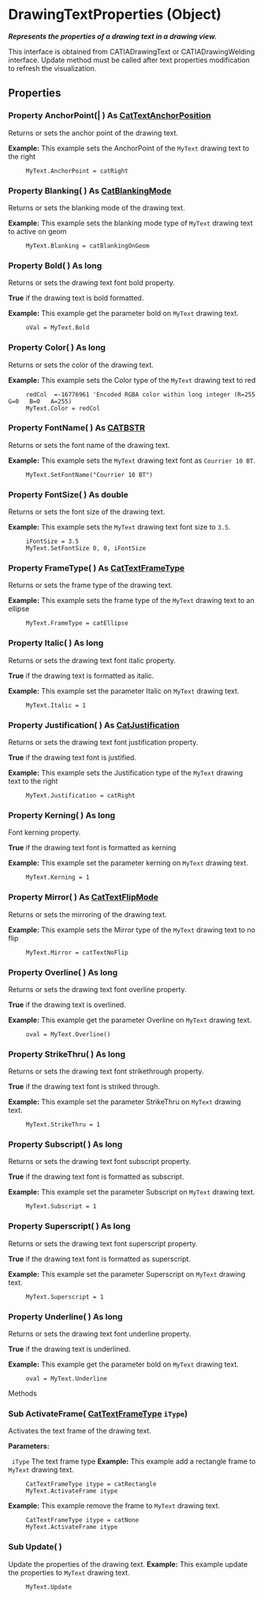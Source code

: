 # DrawingTextProperties (Object)

**_Represents the properties of a drawing text in a drawing view._**

This interface is obtained from CATIADrawingText or CATIADrawingWelding interface. Update method must be called after text properties modification to refresh the visualization.

## Properties

### Property **AnchorPoint**(| ) As [CatTextAnchorPosition](../DraftingInterfaces/enum_CatTextAnchorPosition_94223.md)

   Returns or sets the anchor point of the drawing text.

**Example:**      This example sets the AnchorPoint of the `MyText` drawing text to the right

```VBScript
     MyText.AnchorPoint = catRight

```

### Property **Blanking**( ) As [CatBlankingMode](../DraftingInterfaces/enum_CatBlankingMode_46287.md)

   Returns or sets the blanking mode of the drawing text.

**Example:**      This example sets the blanking mode type of `MyText` drawing text to active on geom

```VBScript
     MyText.Blanking = catBlankingOnGeom

```

### Property **Bold**( ) As long

   Returns or sets the drawing text font bold property.

**True** if the drawing text is bold formatted.

**Example:**      This example get the parameter bold on `MyText` drawing text.

```VBScript
     oVal = MyText.Bold

```

### Property **Color**( ) As long

   Returns or sets the color of the drawing text.

**Example:**      This example sets the Color type of the `MyText` drawing text to red

```VBScript
     redCol  =-16776961 'Encoded RGBA color within long integer (R=255 G=0   B=0   A=255)
     MyText.Color = redCol

```

### Property **FontName**( ) As [CATBSTR](../System/typedef_CATBSTR_8129.md)

   Returns or sets the font name of the drawing text.

**Example:**      This example sets the `MyText` drawing text font as `Courrier 10 BT`.

```VBScript
     MyText.SetFontName("Courrier 10 BT")

```

### Property **FontSize**( ) As double

   Returns or sets the font size of the drawing text.

**Example:**      This example sets the `MyText` drawing text font size to `3.5`.

```VBScript
     iFontSize = 3.5
     MyText.SetFontSize 0, 0, iFontSize

```

### Property **FrameType**( ) As [CatTextFrameType](../DraftingInterfaces/enum_CatTextFrameType_53822.md)

   Returns or sets the frame type of the drawing text.

**Example:**      This example sets the frame type of the `MyText` drawing text to an ellipse

```VBScript
     MyText.FrameType = catEllipse

```

### Property **Italic**( ) As long

   Returns or sets the drawing text font italic property.

**True** if the drawing text is formatted as italic.

**Example:**      This example set the parameter Italic on `MyText` drawing text.

```VBScript
     MyText.Italic = 1

```

### Property **Justification**( ) As [CatJustification](../DraftingInterfaces/enum_CatJustification_55344.md)

   Returns or sets the drawing text font justification property.

**True** if the drawing text font is justified.

**Example:**      This example sets the Justification type of the `MyText` drawing text to the right

```VBScript
     MyText.Justification = catRight

```

### Property **Kerning**( ) As long

   Font kerning property.

**True** if the drawing text font is formatted as kerning

**Example:**      This example set the parameter kerning on `MyText` drawing text.

```VBScript
     MyText.Kerning = 1

```

### Property **Mirror**( ) As [CatTextFlipMode](../DraftingInterfaces/enum_CatTextFlipMode_46431.md)

   Returns or sets the mirroring of the drawing text.

**Example:**      This example sets the Mirror type of the `MyText` drawing text to no flip

```VBScript
     MyText.Mirror = catTextNoFlip

```

### Property **Overline**( ) As long

   Returns or sets the drawing text font overline property.

**True** if the drawing text is overlined.

**Example:**      This example get the parameter Overline on `MyText` drawing text.

```VBScript
     oval = MyText.Overline()

```

### Property **StrikeThru**( ) As long

   Returns or sets the drawing text font strikethrough property.

**True** if the drawing text font is striked through.

**Example:**      This example set the parameter StrikeThru on `MyText` drawing text.

```VBScript
     MyText.StrikeThru = 1

```

### Property **Subscript**( ) As long

   Returns or sets the drawing text font subscript property.

**True** if the drawing text font is formatted as subscript.

**Example:**      This example set the parameter Subscript on `MyText` drawing text.

```VBScript
     MyText.Subscript = 1

```

### Property **Superscript**( ) As long

   Returns or sets the drawing text font superscript property.

**True** if the drawing text font is formatted as superscript.

**Example:**      This example set the parameter Superscript on `MyText` drawing text.

```VBScript
     MyText.Superscript = 1

```

### Property **Underline**( ) As long

   Returns or sets the drawing text font underline property.

**True** if the drawing text is underlined.

**Example:**      This example get the parameter bold on `MyText` drawing text.

```VBScript
     oval = MyText.Underline

```

Methods

### Sub **ActivateFrame**( [CatTextFrameType](../DraftingInterfaces/enum_CatTextFrameType_53822.md)  `iType`)

   Activates the text frame of the drawing text.

**Parameters:**

` iType`      The text frame type  **Example:**      This example add a rectangle frame to `MyText` drawing text.

```VBScript
     CatTextFrameType itype = catRectangle
     MyText.ActivateFrame itype

```

**Example:**      This example remove the frame to `MyText` drawing text.

```VBScript
     CatTextFrameType itype = catNone
     MyText.ActivateFrame itype

```

### Sub **Update**( )

   Update the properties of the drawing text.  **Example:**      This example update the properties to `MyText` drawing text.

```VBScript
     MyText.Update

```